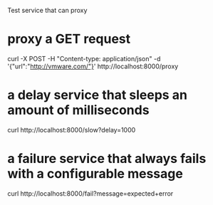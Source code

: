 Test service that can proxy

# proxy a GET request
curl -X POST -H "Content-type: application/json" -d '{"url":"http://vmware.com/"}' http://localhost:8000/proxy

# a delay service that sleeps an amount of milliseconds

curl http://localhost:8000/slow?delay=1000

# a failure service that always fails with a configurable message

curl http://localhost:8000/fail?message=expected+error
